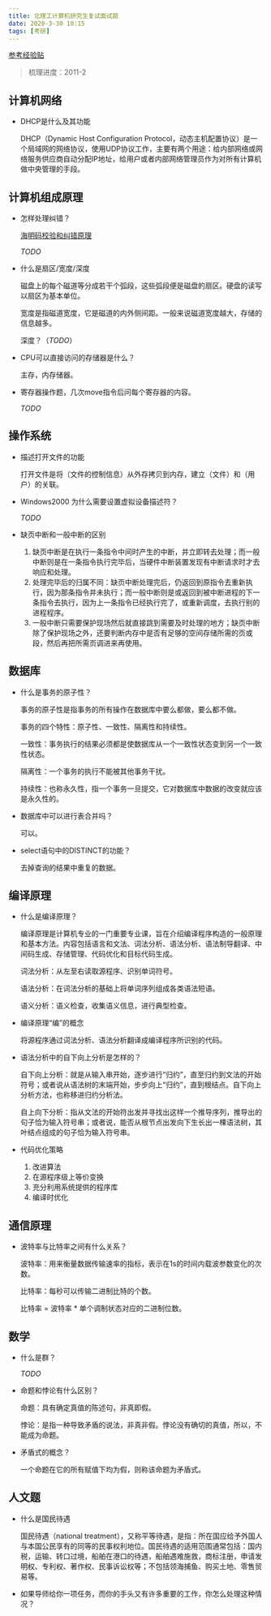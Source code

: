 ```yaml
---
title: 北理工计算机研究生复试面试题
date: 2020-3-30 10:15
tags: [考研]
---
```


<CreateTime/>
<TagLinks />

[参考经验贴](https://blog.csdn.net/u014552756/article/details/78505925)

> 梳理进度：2011-2

## 计算机网络

- DHCP是什么及其功能

  DHCP（Dynamic Host Configuration Protocol，动态主机配置协议）是一个局域网的网络协议，使用UDP协议工作，主要有两个用途：给内部网络或网络服务供应商自动分配IP地址，给用户或者内部网络管理员作为对所有计算机做中央管理的手段。



## 计算机组成原理

- 怎样处理纠错？

  [海明码校验和纠错原理](https://www.cnblogs.com/CheeseIce/p/11079362.html)

  _TODO_

- 什么是扇区/宽度/深度

  磁盘上的每个磁道等分成若干个弧段，这些弧段便是磁盘的扇区。硬盘的读写以扇区为基本单位。

  宽度是指磁道宽度，它是磁道的内外侧间距。一般来说磁道宽度越大，存储的信息越多。

  深度？（_TODO_）

- CPU可以直接访问的存储器是什么？

  主存，内存储器。

- 寄存器操作题，几次move指令后问每个寄存器的内容。

  _TODO_

## 操作系统

- 描述打开文件的功能

  打开文件是将（文件的控制信息）从外存拷贝到内存，建立（文件）和（用户）的关联。

- Windows2000 为什么需要设置虚拟设备描述符？

  _TODO_

- 缺页中断和一般中断的区别

  1. 缺页中断是在执行一条指令中间时产生的中断，并立即转去处理；而一般中断则是在一条指令执行完毕后，当硬件中断装置发现有中断请求时才去响应和处理。
  2. 处理完毕后的归属不同：缺页中断处理完后，仍返回到原指令去重新执行，因为那条指令并未执行；而一般中断则是或返回到被中断进程的下一条指令去执行，因为上一条指令已经执行完了，或重新调度，去执行别的进程程序。
  3. 一般中断只需要保护现场然后就直接跳到需要及时处理的地方；缺页中断除了保护现场之外，还要判断内存中是否有足够的空间存储所需的页或段，然后再把所需页调进来再使用。

## 数据库

- 什么是事务的原子性？

  事务的原子性是指事务的所有操作在数据库中要么都做，要么都不做。

  事务的四个特性：原子性、一致性、隔离性和持续性。

  一致性：事务执行的结果必须都是使数据库从一个一致性状态变到另一个一致性状态。

  隔离性：一个事务的执行不能被其他事务干扰。

  持续性：也称永久性，指一个事务一旦提交，它对数据库中数据的改变就应该是永久性的。

- 数据库中可以进行表合并吗？

  可以。

- select语句中的DISTINCT的功能？

  去掉查询的结果中重复的数据。

## 编译原理

- 什么是编译原理？

  编译原理是计算机专业的一门重要专业课，旨在介绍编译程序构造的一般原理和基本方法。内容包括语言和文法、词法分析、语法分析、语法制导翻译、中间码生成、存储管理、代码优化和目标代码生成。

  词法分析：从左至右读取源程序、识别单词符号。

  语法分析：在词法分析的基础上将单词序列组成各类语法短语。

  语义分析：语义检查，收集语义信息，进行典型检查。

- 编译原理“编”的概念

  将源程序通过词法分析、语法分析翻译成编译程序所识别的代码。

- 语法分析中的自下向上分析是怎样的？

  自下向上分析：就是从输入串开始，逐步进行“归约”，直至归约到文法的开始符号；或者说从语法树的末端开始，步步向上“归约”，直到根结点。自下向上分析方法，也称移进归约分析法。

  自上向下分析：指从文法的开始符出发并寻找出这样一个推导序列，推导出的句子恰为输入符号串；或者说，能否从根节点出发向下生长出一棵语法树，其叶结点组成的句子恰为输入符号串。

- 代码优化策略
  1. 改进算法
  2. 在源程序级上等价变换
  3. 充分利用系统提供的程序库
  4. 编译时优化

## 通信原理

- 波特率与比特率之间有什么关系？

  波特率：用来衡量数据传输速率的指标，表示在1s的时间内载波参数变化的次数。

  比特率：每秒可以传输二进制比特的个数。

  比特率 = 波特率 * 单个调制状态对应的二进制位数。



## 数学

- 什么是群？

  _TODO_

- 命题和悖论有什么区别？

  命题：具有确定真值的陈述句，非真即假。

  悖论：是指一种导致矛盾的说法，非真非假。悖论没有确切的真值，所以，不能成为命题。

- 矛盾式的概念？

  一个命题在它的所有赋值下均为假，则称该命题为矛盾式。

## 人文题

- 什么是国民待遇

  国民待遇（national treatment），又称平等待遇，是指：所在国应给予外国人与本国公民享有的同等的民事权利地位。国民待遇的适用范围通常包括：国内税，运输、转口过境，船舶在港口的待遇，船舶遇难施救，商标注册，申请发明权、专利权、著作权、民事诉讼权等；不包括领海捕鱼、购买土地、零售贸易等。

- 如果导师给你一项任务，而你的手头又有许多重要的工作，你怎么处理这种情况？
